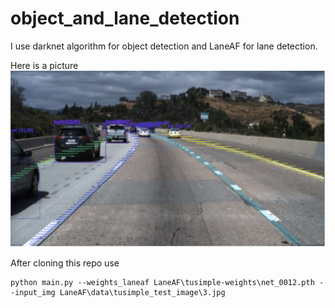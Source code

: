 # object_and_lane_detection
I use darknet algorithm for object detection and LaneAF for lane detection.

Here is a picture
![result](./result.png)


After cloning this repo use 

```
python main.py --weights_laneaf LaneAF\tusimple-weights\net_0012.pth --input_img LaneAF\data\tusimple_test_image\3.jpg
```
